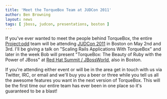 ```yaml
---
title: 'Meet the TorqueBox Team at JUDCon 2011'
author: Ben Browning
layout: news
tags: [ jboss, judcon, presentations, boston ]
---
```


[project:odd]: http://projectodd.org
[judcon 2011]: http://www.jboss.org/events/JUDCon.html
[jbw]:         http://www.redhat.com/summit/

If you've ever wanted to meet the people behind TorqueBox, the entire
[Project:odd][] team will be attending [JUDCon 2011][] in Boston on
May 2nd and 3rd. I'll be giving a talk on "Scaling Rails Applications
With TorqueBox" and later in the week Bob will present "TorqueBox: The
Beauty of Ruby with the Power of JBoss" at [Red Hat Summit /
JBossWorld][jbw], also in Boston.

If you're attending either event or will be in the area get in touch
with us via Twitter, IRC, or email and we'll buy you a beer or three
while you tell us all the awesome features you want in the next
version of TorqueBox. This will be the first time our entire team has
ever been in one place so it's guaranteed to be a blast!
